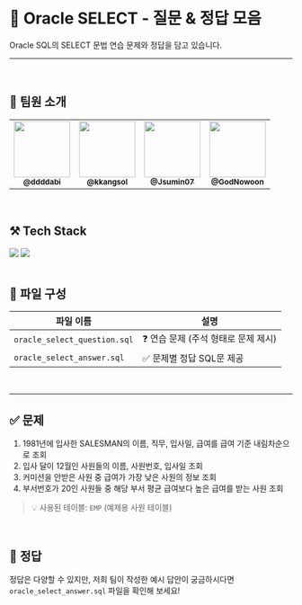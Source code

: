 # 📁 Oracle SELECT - 질문 & 정답 모음

Oracle SQL의 SELECT 문법 연습 문제와 정답을 담고 있습니다.  

---
<br>

## 👤 팀원 소개
<table>
  <tbody>
    <tr>
      <td align="center"><a href="https://github.com/ddddabi"><img src="https://github.com/ddddabi.png" width="100px;" alt=""/><br /><sub><b>@ddddabi</b></sub></a><br /></td>
      <td align="center"><a href="https://github.com/kkangsol"><img src="https://github.com/kkangsol.png" width="100px;" alt=""/><br /><sub><b>@kkangsol</b></sub></a><br /></td>
      <td align="center"><a href="https://github.com/Jsumin07"><img src="https://github.com/Jsumin07.png" width="100px;" alt=""/><br /><sub><b>@Jsumin07</b></sub></a><br /></td>
      <td align="center"><a href="https://github.com/GodNowoon"><img src="https://github.com/GodNowoon.png" width="100px;" alt=""/><br /><sub><b>@GodNowoon</b></sub></a><br /></td>
  </tbody>
</table>

<br>

## ⚒️ Tech Stack
<div>
  <img src="https://img.shields.io/badge/oracle-F80000?style=for-the-badge&logo=oracle&logoColor=white">
  <img src="https://img.shields.io/badge/dbeaver-382923?style=for-the-badge&logo=dbeaver&logoColor=white">
</div>

<br>

## 📂 파일 구성

| 파일 이름              | 설명                                   |
|------------------------|----------------------------------------|
| `oracle_select_question.sql` | ❓ 연습 문제 (주석 형태로 문제 제시) |
| `oracle_select_answer.sql`   | ✅ 문제별 정답 SQL문 제공             |

<br>

---

## ✅ 문제

1. 1981년에 입사한 SALESMAN의 이름, 직무, 입사일, 급여를 급여 기준 내림차순으로 조회  
2. 입사 달이 12월인 사원들의 이름, 사원번호, 입사일 조회  
3. 커미션을 안받은 사원 중 급여가 가장 낮은 사원의 정보 조회 
4. 부서번호가 20인 사원들 중 해당 부서 평균 급여보다 높은 급여를 받는 사원 조회  

> 💡 사용된 테이블: `EMP` (예제용 사원 테이블)

<br>

## 🔗 정답

정답은 다양할 수 있지만, 저희 팀이 작성한 예시 답안이 궁금하시다면 `oracle_select_answer.sql` 파일을 확인해 보세요!

